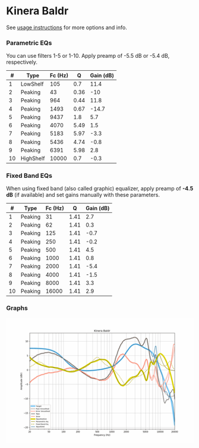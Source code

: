 # Kinera Baldr
See [usage instructions](https://github.com/jaakkopasanen/AutoEq#usage) for more options and info.

### Parametric EQs
You can use filters 1-5 or 1-10. Apply preamp of -5.5 dB or -5.4 dB, respectively.

|   # | Type      |   Fc (Hz) |    Q |   Gain (dB) |
|-----|-----------|-----------|------|-------------|
|   1 | LowShelf  |       105 | 0.7  |        11.4 |
|   2 | Peaking   |        43 | 0.36 |       -10   |
|   3 | Peaking   |       964 | 0.44 |        11.8 |
|   4 | Peaking   |      1493 | 0.67 |       -14.7 |
|   5 | Peaking   |      9437 | 1.8  |         5.7 |
|   6 | Peaking   |      4070 | 5.49 |         1.5 |
|   7 | Peaking   |      5183 | 5.97 |        -3.3 |
|   8 | Peaking   |      5436 | 4.74 |        -0.8 |
|   9 | Peaking   |      6391 | 5.98 |         2.8 |
|  10 | HighShelf |     10000 | 0.7  |        -0.3 |

### Fixed Band EQs
When using fixed band (also called graphic) equalizer, apply preamp of **-4.5 dB** (if available) and set gains manually with these parameters.

|   # | Type    |   Fc (Hz) |    Q |   Gain (dB) |
|-----|---------|-----------|------|-------------|
|   1 | Peaking |        31 | 1.41 |         2.7 |
|   2 | Peaking |        62 | 1.41 |         0.3 |
|   3 | Peaking |       125 | 1.41 |        -0.7 |
|   4 | Peaking |       250 | 1.41 |        -0.2 |
|   5 | Peaking |       500 | 1.41 |         4.5 |
|   6 | Peaking |      1000 | 1.41 |         0.8 |
|   7 | Peaking |      2000 | 1.41 |        -5.4 |
|   8 | Peaking |      4000 | 1.41 |        -1.5 |
|   9 | Peaking |      8000 | 1.41 |         3.3 |
|  10 | Peaking |     16000 | 1.41 |         2.9 |

### Graphs
![](./Kinera%20Baldr.png)
